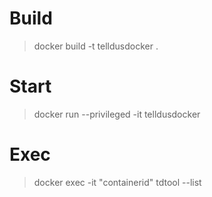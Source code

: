 # Build

> docker build -t telldusdocker .

# Start

> docker run --privileged -it telldusdocker

# Exec

> docker exec -it "containerid" tdtool --list

